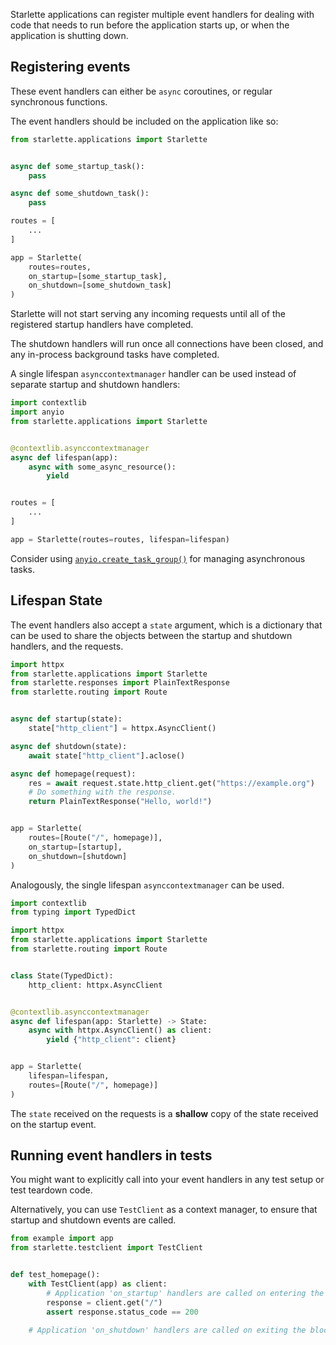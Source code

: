 
Starlette applications can register multiple event handlers for dealing with
code that needs to run before the application starts up, or when the application
is shutting down.

## Registering events

These event handlers can either be `async` coroutines, or regular synchronous
functions.

The event handlers should be included on the application like so:

```python
from starlette.applications import Starlette


async def some_startup_task():
    pass

async def some_shutdown_task():
    pass

routes = [
    ...
]

app = Starlette(
    routes=routes,
    on_startup=[some_startup_task],
    on_shutdown=[some_shutdown_task]
)
```

Starlette will not start serving any incoming requests until all of the
registered startup handlers have completed.

The shutdown handlers will run once all connections have been closed, and
any in-process background tasks have completed.

A single lifespan `asynccontextmanager` handler can be used instead of
separate startup and shutdown handlers:

```python
import contextlib
import anyio
from starlette.applications import Starlette


@contextlib.asynccontextmanager
async def lifespan(app):
    async with some_async_resource():
        yield


routes = [
    ...
]

app = Starlette(routes=routes, lifespan=lifespan)
```

Consider using [`anyio.create_task_group()`](https://anyio.readthedocs.io/en/stable/tasks.html)
for managing asynchronous tasks.

## Lifespan State

The event handlers also accept a `state` argument, which is a dictionary
that can be used to share the objects between the startup and shutdown handlers,
and the requests.

```python
import httpx
from starlette.applications import Starlette
from starlette.responses import PlainTextResponse
from starlette.routing import Route


async def startup(state):
    state["http_client"] = httpx.AsyncClient()

async def shutdown(state):
    await state["http_client"].aclose()

async def homepage(request):
    res = await request.state.http_client.get("https://example.org")
    # Do something with the response.
    return PlainTextResponse("Hello, world!")


app = Starlette(
    routes=[Route("/", homepage)],
    on_startup=[startup],
    on_shutdown=[shutdown]
)
```

Analogously, the single lifespan `asynccontextmanager` can be used.

```python
import contextlib
from typing import TypedDict

import httpx
from starlette.applications import Starlette
from starlette.routing import Route


class State(TypedDict):
    http_client: httpx.AsyncClient


@contextlib.asynccontextmanager
async def lifespan(app: Starlette) -> State:
    async with httpx.AsyncClient() as client:
        yield {"http_client": client}


app = Starlette(
    lifespan=lifespan,
    routes=[Route("/", homepage)]
)
```

The `state` received on the requests is a **shallow** copy of the state received on the
startup event.

## Running event handlers in tests

You might want to explicitly call into your event handlers in any test setup
or test teardown code.

Alternatively, you can use `TestClient` as a context manager, to ensure that
startup and shutdown events are called.

```python
from example import app
from starlette.testclient import TestClient


def test_homepage():
    with TestClient(app) as client:
        # Application 'on_startup' handlers are called on entering the block.
        response = client.get("/")
        assert response.status_code == 200

    # Application 'on_shutdown' handlers are called on exiting the block.
```
